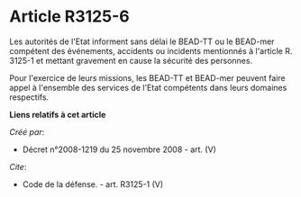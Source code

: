 # Article R3125-6

Les autorités de l'Etat informent sans délai le BEAD-TT ou le BEAD-mer compétent des événements, accidents ou incidents
mentionnés à l'article R. 3125-1 et mettant gravement en cause la sécurité des personnes. 

Pour l'exercice de leurs missions, les BEAD-TT et BEAD-mer peuvent faire appel à l'ensemble des services de l'Etat compétents
dans leurs domaines respectifs.

**Liens relatifs à cet article**

_Créé par_:

  - Décret n°2008-1219 du 25 novembre 2008 - art. (V)

_Cite_:

  - Code de la défense. - art. R3125-1 (V)
